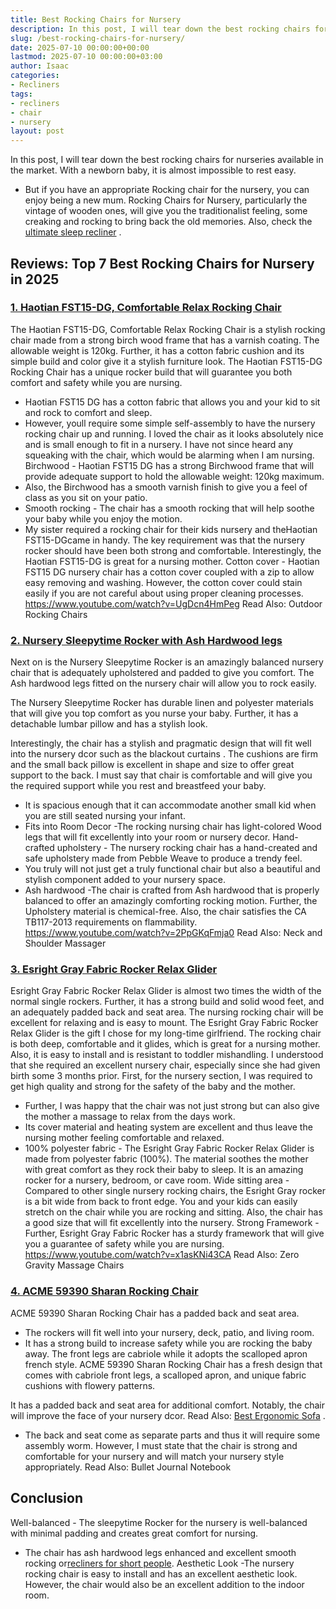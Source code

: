 ```yaml
---
title: Best Rocking Chairs for Nursery
description: In this post, I will tear down the best rocking chairs for nurseries available in the market. With a newborn baby, it is almost impossible to rest easy. - But...
slug: /best-rocking-chairs-for-nursery/
date: 2025-07-10 00:00:00+00:00
lastmod: 2025-07-10 00:00:00+03:00
author: Isaac
categories:
- Recliners
tags:
- recliners
- chair
- nursery
layout: post
---
```

In this post, I will tear down the best rocking chairs for nurseries available in the market. With a newborn baby, it is almost impossible to rest easy.
- But if you have an appropriate Rocking chair for the nursery, you can enjoy being a new mum.
Rocking Chairs for Nursery, particularly the vintage of wooden ones, will give you the traditionalist feeling, some creaking and rocking to bring back the old memories. Also, check the
[ultimate sleep recliner](https://pestpolicy.com/best-[recliners](https://pestpolicy.com/best-gaming-chair-for-tall-person/)-for-sleeping/)
.
## Reviews: Top 7 Best Rocking Chairs for Nursery in 2025
### [1. Haotian FST15-DG, Comfortable Relax Rocking Chair](https://www.amazon.com/dp/B01G39KZ56/?tag=p-policy-20)
The Haotian FST15-DG, Comfortable Relax Rocking Chair is a stylish rocking chair made from a strong birch wood frame that has a varnish coating.
The allowable weight is 120kg. Further, it has a cotton fabric cushion and its simple build and color give it a stylish furniture look.
The Haotian FST15-DG Rocking Chair has a unique rocker build that will guarantee you both comfort and safety while you are nursing.
- Haotian FST15 DG has a cotton fabric that allows you and your kid to sit and rock to comfort and sleep.
- However, youll require some simple self-assembly to have the nursery rocking chair up and running.
I loved the chair as it looks absolutely nice and is small enough to fit in a nursery. I have not since heard any squeaking with the chair, which would be alarming when I am nursing.
Birchwood - Haotian FST15 DG has a strong Birchwood frame that will provide adequate support to hold the allowable weight: 120kg maximum.
- Also, the Birchwood has a smooth varnish finish to give you a feel of class as you sit on your patio.
- Smooth rocking - The chair has a smooth rocking that will help soothe your baby while you enjoy the motion.
- My sister required a rocking chair for their kids nursery and theHaotian FST15-DGcame in handy.
The key requirement was that the nursery rocker should have been both strong and comfortable. Interestingly, the Haotian FST15-DG is great for a nursing mother.
Cotton cover - Haotian FST15 DG nursery chair has a cotton cover coupled with a zip to allow easy removing and washing. However, the cotton cover could stain easily if you are not careful about using proper cleaning processes.
https://www.youtube.com/watch?v=UgDcn4HmPeg
Read Also:
Outdoor Rocking Chairs
### [2. Nursery Sleepytime Rocker with Ash Hardwood legs](https://www.amazon.com/dp/B00MVILHJC/?tag=p-policy-20)
Next on is the Nursery Sleepytime Rocker is an amazingly balanced nursery chair that is adequately upholstered and padded to give you comfort.
The Ash hardwood legs fitted on the nursery chair will allow you to rock easily.

The Nursery Sleepytime Rocker has durable linen and polyester materials that will give you top comfort as you nurse your baby. Further, it has a detachable lumbar pillow and has a stylish look.

Interestingly, the chair has a stylish and pragmatic design that will fit well into the nursery dcor such as the
blackout curtains
.
The cushions are firm and the small back pillow is excellent in shape and size to offer great support to the back.
I must say that chair is comfortable and will give you the required support while you rest and breastfeed your baby.
- It is spacious enough that it can accommodate another small kid when you are still seated nursing your infant.
- Fits into Room Decor -The rocking nursing chair has light-colored Wood legs that will fit excellently into your room or nursery decor.
Hand-crafted upholstery - The nursery rocking chair has a hand-created and safe upholstery made from Pebble Weave to produce a trendy feel.
- You truly will not just get a truly functional chair but also a beautiful and stylish component added to your nursery space.
- Ash hardwood -The chair is crafted from Ash hardwood that is properly balanced to offer an amazingly comforting rocking motion.
Further, the Upholstery material is chemical-free. Also, the chair satisfies the CA TB117-2013 requirements on flammability.
https://www.youtube.com/watch?v=2PpGKqFmja0
Read Also:
Neck and Shoulder Massager
### [3. Esright Gray Fabric Rocker Relax Glider](https://www.amazon.com/dp/B07X3BF3CP/?tag=p-policy-20)
Esright Gray Fabric Rocker Relax Glider is almost two times the width of the normal single rockers.
Further, it has a strong build and solid wood feet, and an adequately padded back and seat area. The nursing rocking chair will be excellent for relaxing and is easy to mount.
The Esright Gray Fabric Rocker Relax Glider is the gift I chose for my long-time girlfriend.
The rocking chair is both deep, comfortable and it glides, which is great for a nursing mother. Also, it is easy to install and is resistant to toddler mishandling.
I understood that she required an excellent nursery chair, especially since she had given birth some 3 months prior. First, for the nursery section, I was required to get high quality and strong for the safety of the baby and the mother.
- Further, I was happy that the chair was not just strong but can also give the mother a massage to relax from the days work.
- Its cover material and heating system are excellent and thus leave the nursing mother feeling comfortable and relaxed.
- 100% polyester fabric - The Esright Gray Fabric Rocker Relax Glider is made from polyester fabric (100%).
The material soothes the mother with great comfort as they rock their baby to sleep. It is an amazing rocker for a nursery, bedroom, or cave room.
Wide sitting area - Compared to other single nursery rocking chairs, the Esright Gray rocker is a bit wide from back to front edge.
You and your kids can easily stretch on the chair while you are rocking and sitting. Also, the chair has a good size that will fit excellently into the nursery.
Strong Framework - Further, Esright Gray Fabric Rocker has a sturdy framework that will give you a guarantee of safety while you are nursing.
https://www.youtube.com/watch?v=x1asKNi43CA
Read Also:
Zero Gravity Massage Chairs
### [4. ACME 59390 Sharan Rocking Chair](https://www.amazon.com/dp/B01HHUG7DE/?tag=p-policy-20)
ACME 59390 Sharan Rocking Chair has a padded back and seat area.
- The rockers will fit well into your nursery, deck, patio, and living room.
- It has a strong build to increase safety while you are rocking the baby away.
The front legs are cabriole while it adopts the scalloped apron french style. ACME 59390 Sharan Rocking Chair has a fresh design that comes with cabriole front legs, a scalloped apron, and unique fabric cushions with flowery patterns.

It has a padded back and seat area for additional comfort. Notably, the chair will improve the face of your nursery dcor. Read Also:
[Best Ergonomic Sofa](https://pestpolicy.com/best-ergonomic-sofa/)
.
- The back and seat come as separate parts and thus it will require some assembly worm.
However, I must state that the chair is strong and comfortable for your nursery and will match your nursery style appropriately.
Read Also:
Bullet Journal Notebook
## Conclusion
Well-balanced - The sleepytime Rocker for the nursery is well-balanced with minimal padding and creates great comfort for nursing.
- The chair has ash hardwood legs enhanced and excellent smooth rocking or[recliners for short people](https://pestpolicy.com/best-recliners-for-short-people/).
Aesthetic Look -The nursery rocking chair is easy to install and has an excellent aesthetic look. However, the chair would also be an excellent addition to the indoor room.